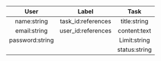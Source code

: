 | User            | Label              | Task          |
| :---:           | :---:              | :---:         |
| name:string     | task_id:references | title:string  |
| email:string    | user_id:references | content:text  |
| password:string |                    | Limit:string  |
|                 |                    | status:string |
